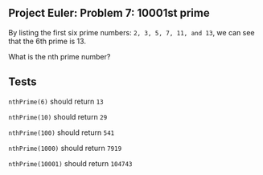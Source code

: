 ## Project Euler: Problem 7: 10001st prime
By listing the first six prime numbers: `2, 3, 5, 7, 11, and 13`, we can see that the 6th prime is 13.

What is the nth prime number?

## Tests
`nthPrime(6)` should return `13`

`nthPrime(10)` should return `29`

`nthPrime(100)` should return `541`

`nthPrime(1000)` should return `7919`

`nthPrime(10001)` should return `104743`